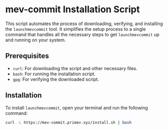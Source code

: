 # mev-commit Installation Script

This script automates the process of downloading, verifying, and installing the `launchmevcommit` tool. It simplifies the setup process to a single command that handles all the necessary steps to get `launchmevcommit` up and running on your system.

## Prerequisites

- `curl`: For downloading the script and other necessary files.
- `bash`: For running the installation script.
- `gpg`: For verifying the downloaded script.

## Installation

To install `launchmevcommit`, open your terminal and run the following command:

```bash
curl -L https://mev-commit.primev.xyz/install.sh | bash
```
